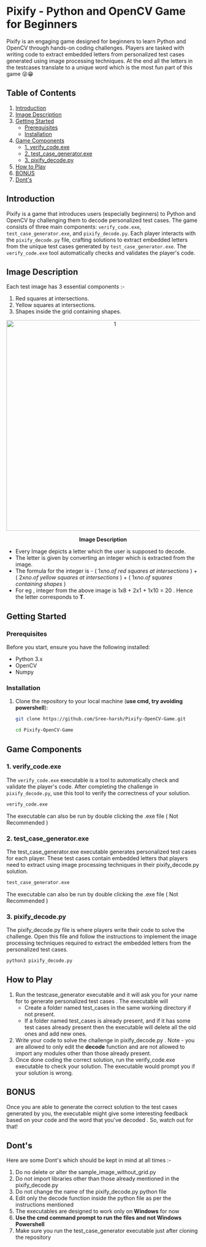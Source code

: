 # Pixify - Python and OpenCV Game for Beginners

Pixify is an engaging game designed for beginners to learn Python and OpenCV through hands-on coding challenges. Players are tasked with writing code to extract embedded letters from personalized test cases generated using image processing techniques. At the end all the letters in the testcases translate to a unique word which is the most fun part of this game :stuck_out_tongue_winking_eye::grin:

## Table of Contents

1. [Introduction](#introduction)
2. [Image Description](#image-description)
3. [Getting Started](#getting-started)
    - [Prerequisites](#prerequisites)
    - [Installation](#installation)
4. [Game Components](#game-components)
    - [1. verify_code.exe](#1-verify_codeexe)
    - [2. test_case_generator.exe](#2-test_case_generatorexe)
    - [3. pixify_decode.py](#3-pixify_decodepy)
5. [How to Play](#how-to-play)
6. [BONUS](#bonus)
7. [Dont's](#donts)

## Introduction

Pixify is a game that introduces users (especially beginners) to Python and OpenCV by challenging them to decode personalized test cases. The game consists of three main components: `verify_code.exe`, `test_case_generator.exe`, and `pixify_decode.py`. Each player interacts with the `pixify_decode.py` file, crafting solutions to extract embedded letters from the unique test cases generated by `test_case_generator.exe`. The `verify_code.exe` tool automatically checks and validates the player's code.

## Image Description

Each test image has 3 essential components :-
1) Red squares at intersections.
2) Yellow squares at intersections.
3) Shapes inside the grid containing shapes.
<p align="center">
<img width="550" alt="1" src="https://github.com/Sree-harsh/Pixify-OpenCV-Game/assets/98598677/9d9ece70-0b79-4df8-8c69-e7be86b20f0b">
</p>   
<p align="center"><strong>Image Description</strong></p>
<!--    ![test_image_description](https://github.com/Sree-harsh/Pixify-OpenCV-Game/assets/98598677/9d9ece70-0b79-4df8-8c69-e7be86b20f0b) -->


- Every Image depicts a letter which the user is supposed to decode.
- The letter is given by converting an integer which is extracted from the image.
- The formula for the integer is - ( 1x*no.of red squares at intersections* ) + ( 2x*no.of yellow squares at intersections* ) + ( 1x*no.of squares containing shapes* )
- For eg , integer from the above image is 1x8 + 2x1 + 1x10 = 20 . Hence the letter corresponds to **T**.

## Getting Started

### Prerequisites

Before you start, ensure you have the following installed:

- Python 3.x
- OpenCV
- Numpy

### Installation

1. Clone the repository to your local machine (**use cmd, try avoiding powershell**):

    ```bash
    git clone https://github.com/Sree-harsh/Pixify-OpenCV-Game.git
    ```
    ```bash
    cd Pixify-OpenCV-Game
    ```
## Game Components

### 1. verify_code.exe

The `verify_code.exe` executable is a tool to automatically check and validate the player's code. After completing the challenge in `pixify_decode.py`, use this tool to verify the correctness of your solution.

```bash
verify_code.exe 
```
The executable can also be run by double clicking the .exe file ( Not Recommended )
### 2. test_case_generator.exe

The test_case_generator.exe executable generates personalized test cases for each player. These test cases contain embedded letters that players need to extract using image processing techniques in their pixify_decode.py solution.

```bash
test_case_generator.exe 
```
The executable can also be run by double clicking the .exe file ( Not Recommended )

### 3. pixify_decode.py

The pixify_decode.py file is where players write their code to solve the challenge. Open this file and follow the instructions to implement the image processing techniques required to extract the embedded letters from the personalized test cases.

```bash
python3 pixify_decode.py
```

## How to Play
1. Run the testcase_generator executable and it will ask you for your name for to generate personalized test cases . The executable will
   -  Create a folder named test_cases in the same working directory if not present.
   - If a folder named test_cases is already present, and if it has some test cases already present then the executable will delete all the old ones and add new ones.
2. Write your code to solve the challenge in pixify_decode.py . Note - you are allowed to only edit the **decode** function and are not allowed to import any modules other than those already present.
3. Once done coding the correct solution, run the verify_code.exe executable  to check your solution. The executable would prompt you if your solution is wrong.

## BONUS
Once you are able to generate the correct solution to the test cases generated by you, the executable might give some interesting feedback based on your code and the word that you've decoded . So, watch out for that!

## Dont's
Here are some Dont's which should be kept in mind at all times :-
1) Do no delete or alter the sample_image_without_grid.py
2) Do not import libraries other than those already mentioned in the pixify_decode.py
3) Do not change the name of the pixify_decode.py python file
4) Edit only the decode function inside the python file as per the instructions mentioned
5) The executables are designed to work only on **Windows** for now
6) **Use the cmd command prompt to run the files and not Windows Powershell**
7) Make sure you run the test_case_generator executable just after cloning the repository

